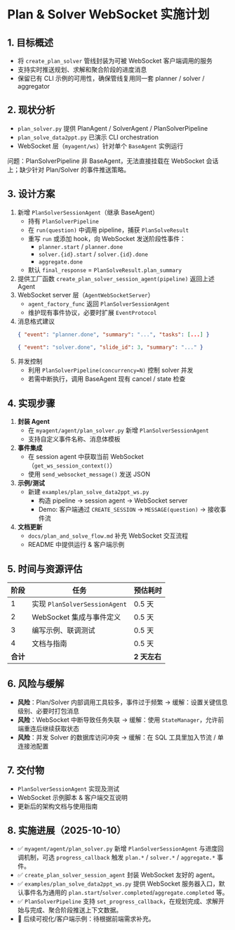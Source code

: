 # Plan & Solver WebSocket 实施计划

## 1. 目标概述
- 将 `create_plan_solver` 管线封装为可被 WebSocket 客户端调用的服务
- 支持实时推送规划、求解和聚合阶段的进度消息
- 保留已有 CLI 示例的可用性，确保管线复用同一套 planner / solver / aggregator

## 2. 现状分析
- `plan_solver.py` 提供 PlanAgent / SolverAgent / PlanSolverPipeline
- `plan_solve_data2ppt.py` 已演示 CLI orchestration
- WebSocket 层（`myagent/ws`）针对单个 `BaseAgent` 实例运行

问题：PlanSolverPipeline 非 BaseAgent，无法直接挂载在 WebSocket 会话上；缺少针对 Plan/Solver 的事件推送策略。

## 3. 设计方案
1. 新增 `PlanSolverSessionAgent`（继承 BaseAgent）
   - 持有 `PlanSolverPipeline`
   - 在 `run(question)` 中调用 pipeline，捕获 `PlanSolveResult`
   - 重写 `run` 或添加 hook，向 WebSocket 发送阶段性事件：
     - `planner.start` / `planner.done`
     - `solver.{id}.start` / `solver.{id}.done`
     - `aggregate.done`
   - 默认 `final_response` = `PlanSolveResult.plan_summary`
2. 提供工厂函数 `create_plan_solver_session_agent(pipeline)` 返回上述 Agent
3. WebSocket server 层（`AgentWebSocketServer`）
   - `agent_factory_func` 返回 `PlanSolverSessionAgent`
   - 维护现有事件协议，必要时扩展 `EventProtocol`
4. 消息格式建议
   ```json
   { "event": "planner.done", "summary": "...", "tasks": [...] }
   ```
   ```json
   { "event": "solver.done", "slide_id": 3, "summary": "..." }
   ```
5. 并发控制
   - 利用 `PlanSolverPipeline(concurrency=N)` 控制 solver 并发
   - 若需中断执行，调用 BaseAgent 现有 cancel / state 检查

## 4. 实现步骤
1. **封装 Agent**
   - 在 `myagent/agent/plan_solver.py` 新增 `PlanSolverSessionAgent`
   - 支持自定义事件名称、消息体模板
2. **事件集成**
   - 在 session agent 中获取当前 WebSocket（`get_ws_session_context()`）
   - 使用 `send_websocket_message()` 发送 JSON
3. **示例/测试**
   - 新建 `examples/plan_solve_data2ppt_ws.py`
     - 构造 pipeline → session agent → WebSocket server
     - Demo: 客户端通过 `CREATE_SESSION` → `MESSAGE(question)` → 接收事件流
4. **文档更新**
   - `docs/plan_and_solve_flow.md` 补充 WebSocket 交互流程
   - README 中提供运行 & 客户端示例

## 5. 时间与资源评估
| 阶段 | 任务 | 预估耗时 |
| --- | --- | --- |
| 1 | 实现 `PlanSolverSessionAgent` | 0.5 天 |
| 2 | WebSocket 集成与事件定义 | 0.5 天 |
| 3 | 编写示例、联调测试 | 0.5 天 |
| 4 | 文档与指南 | 0.5 天 |
| **合计** |  | **2 天左右** |

## 6. 风险与缓解
- **风险**：Plan/Solver 内部调用工具较多，事件过于频繁 → 缓解：设置关键信息级别、必要时打包消息
- **风险**：WebSocket 中断导致任务失联 → 缓解：使用 `StateManager`，允许前端重连后继续获取状态
- **风险**：并发 Solver 的数据库访问冲突 → 缓解：在 SQL 工具里加入节流 / 单连接池配置

## 7. 交付物
- `PlanSolverSessionAgent` 实现及测试
- WebSocket 示例脚本 & 客户端交互说明
- 更新后的架构文档与使用指南

## 8. 实施进展（2025-10-10）
- ✅ `myagent/agent/plan_solver.py` 新增 `PlanSolverSessionAgent` 与进度回调机制，可选 `progress_callback` 触发 `plan.*` / `solver.*` / `aggregate.*` 事件。
- ✅ `create_plan_solver_session_agent` 封装 WebSocket 友好的 agent。
- ✅ `examples/plan_solve_data2ppt_ws.py` 提供 WebSocket 服务器入口，默认事件名为通用的 `plan.start`/`solver.completed`/`aggregate.completed` 等。
- ✅ `PlanSolverPipeline` 支持 `set_progress_callback`，在规划完成、求解开始与完成、聚合阶段推送上下文数据。
- 🔄 后续可视化/客户端示例：待根据前端需求补充。
